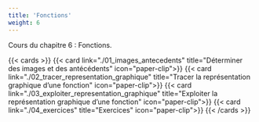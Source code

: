 ```yaml
---
title: 'Fonctions'
weight: 6
---
```

Cours du chapitre 6 : Fonctions.

{{< cards >}}
  {{< card link="./01_images_antecedents" title="Déterminer des images et des antécédents" icon="paper-clip">}}
  {{< card link="./02_tracer_representation_graphique" title="Tracer la représentation graphique d’une fonction" icon="paper-clip">}}
  {{< card link="./03_exploiter_representation_graphique" title="Exploiter la représentation graphique d’une fonction" icon="paper-clip">}}
  {{< card link="./04_exercices" title="Exercices" icon="paper-clip">}}
{{< /cards >}}

